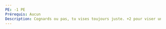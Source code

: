 ```yaml
---
PE: -1 PE
Prérequis: Aucun
Description: Cognards ou pas, tu vises toujours juste. +2 pour viser un Cognard et le diriger où tu veux (adversaire, trajectoire, défense).
---
```

